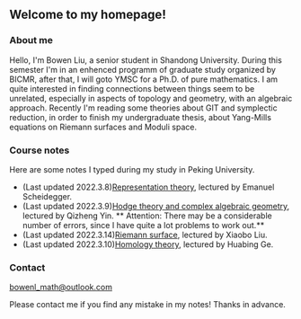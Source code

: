 ## Welcome to my homepage!

### About me
Hello, I'm Bowen Liu, a senior student in Shandong University. During this semester I'm in an enhenced programm of graduate study organized by BICMR, after that, I will goto YMSC for a Ph.D. of pure mathematics. I am quite interested in finding connections between things seem to be unrelated, especially in aspects of topology and geometry, with an algebraic approach. Recently I'm reading some theories about GIT and symplectic reduction, in order to finish my undergraduate thesis, about Yang-Mills equations on Riemann surfaces and Moduli space.

### Course notes

Here are some notes I typed during my study in Peking University.
* (Last updated 2022.3.8)[Representation theory](notes/Representation_theory.pdf), lectured by Emanuel Scheidegger.
* (Last updated 2022.3.9)[Hodge theory and complex algebraic geometry](notes/Hodge_theory_and_Complex_Algebra_Geometry.pdf), lectured by Qizheng Yin. ** Attention: There may be a considerable number of errors, since I have quite a lot problems to work out.**
* (Last updated 2022.3.14)[Riemann surface](notes/Riemann_surface.pdf), lectured by Xiaobo Liu.
* (Last updated 2022.3.10)[Homology theory](notes/homology.pdf), lectured by Huabing Ge.

### Contact
bowenl_math@outlook.com

Please contact me if you find any mistake in my notes! Thanks in advance.
